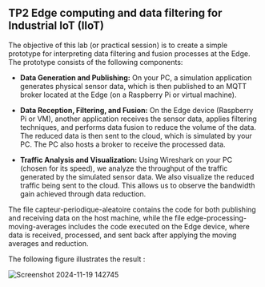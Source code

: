 ## TP2 Edge computing and data filtering for Industrial IoT (IIoT)

The objective of this lab (or practical session) is to create a simple prototype for interpreting data filtering and fusion processes at the Edge. The prototype consists of the following components:

- **Data Generation and Publishing:** On your PC, a simulation application generates physical sensor data, which is then published to an MQTT broker located at the Edge (on a Raspberry Pi or virtual machine).

- **Data Reception, Filtering, and Fusion:** On the Edge device (Raspberry Pi or VM), another application receives the sensor data, applies filtering techniques, and performs data fusion to reduce the volume of the data. The reduced data is then sent to the cloud, which is simulated by your PC. The PC also hosts a broker to receive the processed data.

- **Traffic Analysis and Visualization:** Using Wireshark on your PC (chosen for its speed), we analyze the throughput of the traffic generated by the simulated sensor data. We also visualize the reduced traffic being sent to the cloud. This allows us to observe the bandwidth gain achieved through data reduction.

The file capteur-periodique-aleatoire contains the code for both publishing and receiving data on the host machine, while the file edge-processing-moving-averages includes the code executed on the Edge device, where data is received, processed, and sent back after applying the moving averages and reduction.

The following figure illustrates the result :

![Screenshot 2024-11-19 142745](https://github.com/user-attachments/assets/80641f25-c330-4545-bf5a-a69a45cbd1c1)
